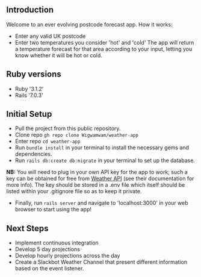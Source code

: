 ## Introduction
Welcome to an ever evolving postcode forecast app. How it works:
- Enter any valid UK postcode
- Enter two temperatures you consider 'hot' and 'cold'
The app will return a temperature forecast for that area according to your input, letting you know whether it will be hot or cold.

## Ruby versions
- Ruby '3.1.2'
- Rails '7.0.3'

## Initial Setup
- Pull the project from this public repository.
- Clone repo `gh repo clone Wigwamwam/weather-app`
- Enter repo `cd weather-app`
- Run `bundle install` in your terminal to install the necessary gems and dependencies.
- Run `rails db:create db:migrate` in your terminal to set up the database.

**NB:** You will need to plug in your own API key for the app to work; such a key can be obtained for free from [Weather API](https://www.weatherapi.com/) (see their documentation for more info).
The key should be stored in a .env file which itself should be listed within your .gitignore file so as to keep it private.

- Finally, run `rails server` and navigate to 'localhost:3000' in your web browser to start using the app!

## Next Steps
- Implement continuous integration
- Develop 5 day projections
- Develop hourly projections across the day
- Create a Slackbot Weather Channel that present different information based on the event listener.

